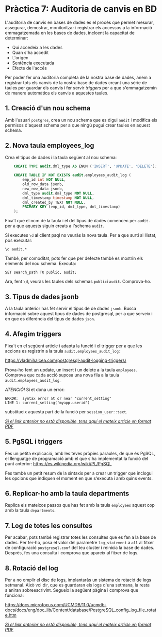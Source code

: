 # Pràctica 7: Auditoria de canvis en BD

L'auditoria de canvis en bases de dades és el procés que permet mesurar, assegurar, demostrar, monitoritzar i registrar els accessos a la informació emmagatzemada en les bases de dades, incloent la capacitat de determinar:

* Qui accedeix a les dades
* Quan s'ha accedit
* L'origen
* Sentència executada
* Efecte de l'accés

Per poder fer una auditoria completa de la nostra base de dades, anem a registrar tots els canvis de la nostra base de dades creant una sèrie de taules per guardar els canvis i fer servir *triggers* per a que s'emmagatzemin de manera automàtica els canvis a aquestes taules.

## 1. Creació d'un nou schema

Amb l'usuari `postgres`, crea un nou schema que es digui `audit` i modifica els permisos d'aquest schema per a que ningú pugui crear taules en aquest schema.

## 2. Nova taula employees_log

Crea el tipus de dades i la taula següent al nou schema:

```sql
    CREATE TYPE audit.dml_type AS ENUM ('INSERT', 'UPDATE', 'DELETE');
	
    CREATE TABLE IF NOT EXISTS audit.employees_audit_log (
        emp_id int NOT NULL,
        old_row_data jsonb,
        new_row_data jsonb,
        dml_type audit.dml_type NOT NULL,
        dml_timestamp timestamp NOT NULL,
        dml_created_by TEXT NOT NULL,
        PRIMARY KEY (emp_id, dml_type, dml_timestamp)
    );
```
Fixa't que el nom de la taula i el del tipus de dades comencen per `audit.` per a que aquests siguin creats a l'schema `audit`.

Si executes `\d` al client psql no veuràs la nova taula. Per a que surti al llistat, pos executar:

	\d audit.*

També, per comoditat, pots fer que per defecte també es mostrin els elements del nou schema. Executa:

	SET search_path TO public, audit; 

Ara, fent `\d`, veuràs les taules dels schemas `public`i `audit`. Comprova-ho.

## 3. Tipus de dades jsonb

A la taula anterior has fet servir el tipus de de dades `jsonb`. Busca informació sobre aquest tipus de dades de postgresql, per a que serveix i en que es diferència del tipus de dades `json`.

## 4. Afegim triggers

Fixa't en el següent article i adapta la funció i el trigger per a que les accions es registrin a la taula `audit.employees_audit_log`:

https://vladmihalcea.com/postgresql-audit-logging-triggers/

Prova-ho fent un update, un insert i un delete a la taula `employees`. Comprova que cada acció suposa una nova fila a la taula `audit.employees_audit_log`. 

*ATENCIÓ!* Si et dona un error:

	ERROR:  syntax error at or near "current_setting"
	LINE 1: current_setting('myapp.userid')

substitueix aquesta part de la funció per `session_user::text`.

*[Si el link anterior no està disponible, tens aquí el mateix article en format PDF](https://github.com/alfonsovng/2asix-m02-m10/files/6137259/vladmihalcea.com-PostgreSQL.audit.logging.using.triggers.pdf)*

## 5. PgSQL i triggers

Fes un petita explicació, amb les teves pròpies paraules, de que és PgSQL, el llenguatge de programació amb el que s'ha implementat la funció del punt anterior: https://es.wikipedia.org/wiki/PL/PgSQL

Fes també un petit resum de la sintaxis per a crear un trigger que inclogui les opcions que indiquen el moment en que s'executa i amb quins events.

## 6. Replicar-ho amb la taula departments

Replica els mateixos passos que has fet amb la taula `employees` aquest cop amb la taula `departments`. 

## 7. Log de totes les consultes

Per acabar, pots també registrar totes les consultes que es fan a la base de dades. Per fer-ho, posa el valor del paràmetre `log_statement`  a `all` al fitxer de configuració `postgresql.conf` del teu cluster i reinicia la base de dades. Desprès, fes una consulta i comprova que apareix al fitxer de logs. 

## 8. Rotació del log

Per a no omplir el disc de logs, implantaràs un sistema de rotació de logs setmanal. Això vol dir, que es guardaran els logs d'una setmana, la resta s'aniran sobreescrivint. Segueix la següent pàgina i comprova que funciona: 

https://docs.microfocus.com/UCMDB/11.0/ucmdb-docs/docs/eng/doc_lib/Content/database/PostgreSQL_config_log_file_rotate.htm

*[Si el link anterior no està disponible, tens aquí el mateix article en format PDF](https://github.com/alfonsovng/2asix-m02-m10/files/6137261/docs.microfocus.com-How.to.Configure.PostgreSQL.Log.Files.Rotation.by.Size.pdf)*
